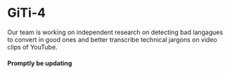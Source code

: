 # GiTi-4

Our team is working on independent research on detecting bad langagues to convert in good ones and better transcribe technical jargons on video clips of YouTube.













#### Promptly be updating
